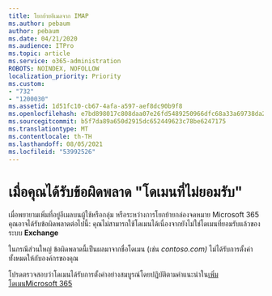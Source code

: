 ```yaml
---
title: โยกย้ายอีเมลจาก IMAP
ms.author: pebaum
author: pebaum
ms.date: 04/21/2020
ms.audience: ITPro
ms.topic: article
ms.service: o365-administration
ROBOTS: NOINDEX, NOFOLLOW
localization_priority: Priority
ms.custom:
- "732"
- "1200030"
ms.assetid: 1d51fc10-cb67-4afa-a597-aef8dc90b9f8
ms.openlocfilehash: e7bd898017c808daa07e26fd5489250966dfc68a33a69738da2b694b9af2fb74
ms.sourcegitcommit: b5f7da89a650d2915dc652449623c78be6247175
ms.translationtype: MT
ms.contentlocale: th-TH
ms.lasthandoff: 08/05/2021
ms.locfileid: "53992526"
---
```

# <a name="when-you-get-a-not-an-accepted-domain-error"></a>เมื่อคุณได้รับข้อผิดพลาด "โดเมนที่ไม่ยอมรับ"

เมื่อพยายามเพิ่มที่อยู่อีเมลบนผู้ใช้หรือกลุ่ม หรือระหว่างการโยกย้ายกล่องจดหมาย Microsoft 365 คุณอาจได้รับข้อผิดพลาดต่อไปนี้: คุณไม่สามารถใช้โดเมนได้เนื่องจากยังไม่ใช่โดเมนที่ยอมรับแล้วของระบบ **Exchange**
  
ในกรณีส่วนใหญ่ ข้อผิดพลาดนี้เป็นผลมาจากชื่อโดเมน (เช่น *contoso.com)*  ไม่ได้รับการตั้งค่าทั้งหมดให้กับองค์กรของคุณ
  
โปรดตรวจสอบว่าโดเมนได้รับการตั้งค่าอย่างสมบูรณ์โดยปฏิบัติตามคําแนะนําใน[เพิ่มโดเมนMicrosoft 365](https://docs.microsoft.com/microsoft-365/admin/setup/add-domain)
  